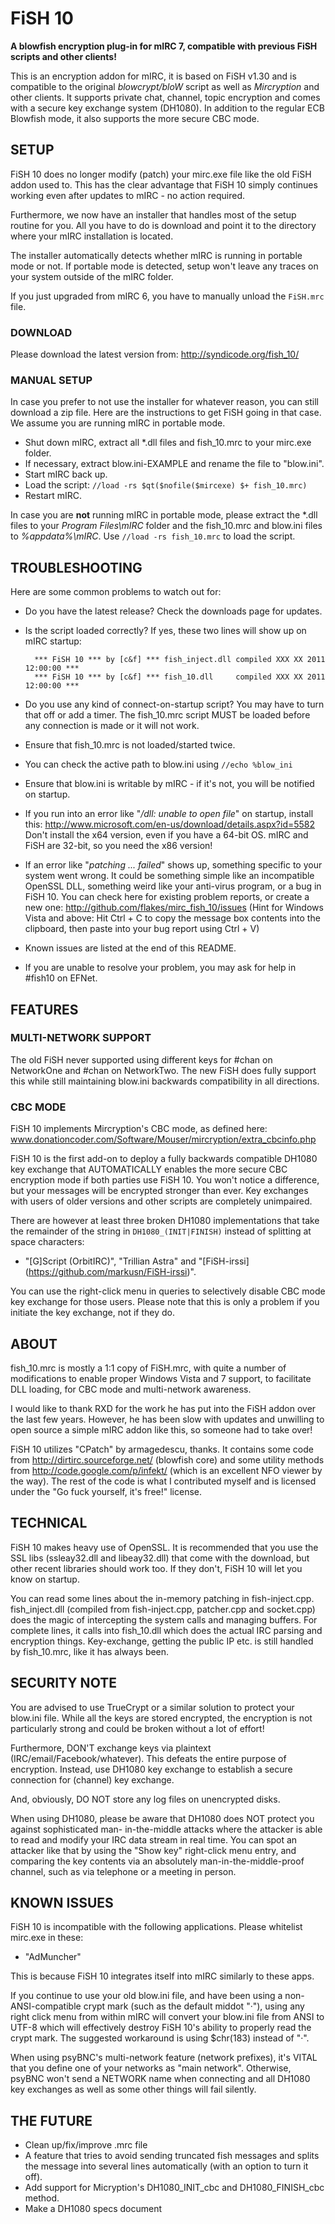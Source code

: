 # FiSH 10
**A blowfish encryption plug-in for mIRC 7, compatible with previous FiSH scripts and other clients!**

This is an encryption addon for mIRC, it is based on FiSH v1.30 and is compatible to the
original *blowcrypt/bloW* script as well as *Mircryption* and other clients.
It supports private chat, channel, topic encryption and comes with a secure key exchange
system (DH1080). In addition to the regular ECB Blowfish mode, it also supports the more
secure CBC mode.

## SETUP

FiSH 10 does no longer modify (patch) your mirc.exe file like the old FiSH addon used
to. This has the clear advantage that FiSH 10 simply continues working even after
updates to mIRC - no action required.

Furthermore, we now have an installer that handles most of the setup routine for you.
All you have to do is download and point it to the directory where your mIRC installation
is located.

The installer automatically detects whether mIRC is running in portable mode or not.
If portable mode is detected, setup won't leave any traces on your system outside
of the mIRC folder.

If you just upgraded from mIRC 6, you have to manually unload the `FiSH.mrc` file.

### DOWNLOAD

Please download the latest version from: http://syndicode.org/fish_10/

### MANUAL SETUP

In case you prefer to not use the installer for whatever reason, you can still download
a zip file. Here are the instructions to get FiSH going in that case. We assume you are
running mIRC in portable mode.

* Shut down mIRC, extract all \*.dll files and fish_10.mrc to your mirc.exe folder.
* If necessary, extract blow.ini-EXAMPLE and rename the file to "blow.ini".
* Start mIRC back up.
* Load the script: `//load -rs $qt($nofile($mircexe) $+ fish_10.mrc)`
* Restart mIRC.

In case you are __not__ running mIRC in portable mode, please extract the \*.dll files to
your *Program Files\mIRC* folder and the fish_10.mrc and blow.ini files to *%appdata%\mIRC*.
Use `//load -rs fish_10.mrc` to load the script.

## TROUBLESHOOTING

Here are some common problems to watch out for:

* Do you have the latest release? Check the downloads page for updates.

* Is the script loaded correctly? If yes, these two lines will show up on mIRC startup:

        *** FiSH 10 *** by [c&f] *** fish_inject.dll compiled XXX XX 2011 12:00:00 ***
        *** FiSH 10 *** by [c&f] *** fish_10.dll     compiled XXX XX 2011 12:00:00 ***

* Do you use any kind of connect-on-startup script? You may have to turn that off or add a timer.
  The fish_10.mrc script MUST be loaded before any connection is made or it will not work.

* Ensure that fish_10.mrc is not loaded/started twice.

* You can check the active path to blow.ini using `//echo %blow_ini`

* Ensure that blow.ini is writable by mIRC - if it's not, you will be notified on startup.

* If you run into an error like "*/dll: unable to open file*" on startup, install this:
http://www.microsoft.com/en-us/download/details.aspx?id=5582
Don't install the x64 version, even if you have a 64-bit OS. mIRC and FiSH are 32-bit,
so you need the x86 version!

* If an error like "*patching ... failed*" shows up, something specific to your system went wrong.
It could be something simple like an incompatible OpenSSL DLL, something weird like
your anti-virus program, or a bug in FiSH 10. You can check here for existing problem reports, or create a new one:
http://github.com/flakes/mirc_fish_10/issues
(Hint for Windows Vista and above: Hit Ctrl + C to copy the message box contents into the clipboard,
then paste into your bug report using Ctrl + V)

* Known issues are listed at the end of this README.

* If you are unable to resolve your problem, you may ask for help in #fish10 on EFNet.

## FEATURES

### MULTI-NETWORK SUPPORT

The old FiSH never supported using different keys for #chan on NetworkOne and #chan
on NetworkTwo. The new FiSH does fully support this while still maintaining blow.ini
backwards compatibility in all directions.

### CBC MODE

FiSH 10 implements Mircryption's CBC mode, as defined here:
www.donationcoder.com/Software/Mouser/mircryption/extra_cbcinfo.php

FiSH 10 is the first add-on to deploy a fully backwards compatible DH1080 key exchange
that AUTOMATICALLY enables the more secure CBC encryption mode if both parties use
FiSH 10. You won't notice a difference, but your messages will be encrypted stronger
than ever. Key exchanges with users of older versions and other scripts are completely
unimpaired.

There are however at least three broken DH1080 implementations that take the remainder of
the string in `DH1080_(INIT|FINISH)` instead of splitting at space characters:

* "[G]Script (OrbitIRC)", "Trillian Astra" and "[FiSH-irssi] (https://github.com/markusn/FiSH-irssi)".

You can use the right-click menu in queries to selectively disable CBC mode key exchange
for those users. Please note that this is only a problem if you initiate the key exchange,
not if they do.

## ABOUT

fish_10.mrc is mostly a 1:1 copy of FiSH.mrc, with quite a number of modifications to
enable proper Windows Vista and 7 support, to facilitate DLL loading, for CBC mode and
multi-network awareness.

I would like to thank RXD for the work he has put into the FiSH addon over the last
few years. However, he has been slow with updates and unwilling to open source a
simple mIRC addon like this, so someone had to take over!

FiSH 10 utilizes "CPatch" by armagedescu, thanks. It contains some code from
http://dirtirc.sourceforge.net/ (blowfish core) and some utility methods from
http://code.google.com/p/infekt/ (which is an excellent NFO viewer by the way).
The rest of the code is what I contributed myself and is licensed under the
"Go fuck yourself, it's free!" license.

## TECHNICAL

FiSH 10 makes heavy use of OpenSSL. It is recommended that you use the SSL libs
(ssleay32.dll and libeay32.dll) that come with the download, but other recent
libraries should work too. If they don't, FiSH 10 will let you know on startup.

You can read some lines about the in-memory patching in fish-inject.cpp. fish_inject.dll
(compiled from fish-inject.cpp, patcher.cpp and socket.cpp) does the magic of intercepting
the system calls and managing buffers. For complete lines, it calls into fish_10.dll which
does the actual IRC parsing and encryption things.
Key-exchange, getting the public IP etc. is still handled by fish_10.mrc, like it
has always been.

## SECURITY NOTE

You are advised to use TrueCrypt or a similar solution to protect your blow.ini file. While all
the keys are stored encrypted, the encryption is not particularly strong and could be broken
without a lot of effort!

Furthermore, DON'T exchange keys via plaintext (IRC/email/Facebook/whatever). This defeats the
entire purpose of encryption. Instead, use DH1080 key exchange to establish a secure connection
for (channel) key exchange.

And, obviously, DO NOT store any log files on unencrypted disks.

When using DH1080, please be aware that DH1080 does NOT protect you against sophisticated man-
in-the-middle attacks where the attacker is able to read and modify your IRC data stream in
real time.
You can spot an attacker like that by using the "Show key" right-click menu entry, and comparing
the key contents via an absolutely man-in-the-middle-proof channel, such as via telephone or a
meeting in person.

## KNOWN ISSUES

FiSH 10 is incompatible with the following applications. Please whitelist mirc.exe in these:

* "AdMuncher"

This is because FiSH 10 integrates itself into mIRC similarly to these apps.

If you continue to use your old blow.ini file, and have been using a non-ANSI-compatible crypt
mark (such as the default middot "·"), using any right click menu from within mIRC will convert
your blow.ini file from ANSI to UTF-8 which will effectively destroy FiSH 10's ability to
properly read the crypt mark.
The suggested workaround is using $chr(183) instead of "·".

When using psyBNC's multi-network feature (network prefixes), it's VITAL that you define one of
your networks as "main network". Otherwise, psyBNC won't send a NETWORK name when connecting
and all DH1080 key exchanges as well as some other things will fail silently.

## THE FUTURE

* Clean up/fix/improve .mrc file
* A feature that tries to avoid sending truncated fish messages and splits the message into
	several lines automatically (with an option to turn it off).
* Add support for Micryption's DH1080_INIT_cbc and DH1080_FINISH_cbc method.
* Make a DH1080 specs document
